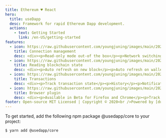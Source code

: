 ```yaml
---
title: Ethereum ♥ React
hero:
  title: useDapp
  desc: Framework for rapid Ethereum Dapp development.
  actions:
    - text: Getting Started
      link: /en-US/getting-started
features:
  - icon: https://raw.githubusercontent.com/youngjuning/images/main/202112201357244.png
    title: Connection management
    desc: <div><p>Read-only mode out-of the box</p><p>Network switching</p><p>Handling multiple networks</p></div>
  - icon: https://raw.githubusercontent.com/youngjuning/images/main/202112201436639.png
    title: Reading blockchain state
    desc: <div><p>Auto refresh on new block</p><p>Auto refresh on wallet change</p><p>Combine multiple calls into a single multicall</p></div>
  - icon: https://raw.githubusercontent.com/youngjuning/images/main/202112201500080.png
    title: Transactions
    desc: <div><p>Track transaction state</p><p>History</p><p>Notifications</p></div>
  - icon: https://raw.githubusercontent.com/youngjuning/images/main/202112201504183.png
    title: Browser plugin
    desc: <div><p>Available in Beta for Firefox and Chrome</p><p>Track under-the-hood events</p><p>Manage ABIs and tags</p></div>
footer: Open-source MIT Licensed | Copyright © 2020<br />Powered by [dumi](https://d.umijs.org)
---
```


To get started, add the following npm package @usedapp/core to your project:

```sh
$ yarn add @usedapp/core
```

